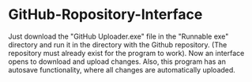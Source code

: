 # GitHub-Ropository-Interface

Just download the "GitHub Uploader.exe" file in the "Runnable exe" directory and run it in the directory with the Github repository. (The repository must already exist for the program to work). Now an interface opens to download and upload changes. Also, this program has an autosave functionality, where all changes are automatically uploaded.
